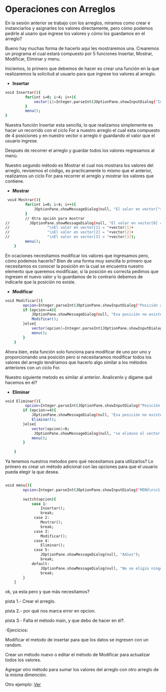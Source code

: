 Operaciones con Arreglos
==
En la sesión anterior se trabajo con los arreglos,  miramos como crear e instanciarlos y asignarles los valores directamente, pero cómo podemos pedirle al usario que ingrese los valores y cómo los guardamos en el arreglo? 

Bueno hay muchas forma de hacerlo aquí les mostraremos una. Crearemos un programa el cual estará compuesto por 5 funciones Insertar, Mostrar, Modificar, Eliminar y menu.


Iniciemos, lo primero que debemos de hacer es crear una función en la que realizaremos la solicitud al usuario para que ingrese los valores al arreglo.

- **Insertar**
```bash
void Insertar(){
         for(int i=0; i<4; i++){
             vector[i]=Integer.parseInt(JOptionPane.showInputDialog("Ingresa valor en vector["+i+"]"));
         }
         menu();
}
```
Nuestra función Insertar esta sencilla, lo que realizamos simplemente es hacer un recorrido con el ciclo For a nuestro arreglo  el cual esta compuesto de 4 posiciones y en nuestro vector o arreglo ir guardando el valor que el usuario ingrese.

Después de recorrer el arreglo y guardar todos los valores regresamos al menú.

Nuestro segundo método es Mostrar el cual nos mostrara los valores del arreglo, revisemos el código, es practicamente lo mismo que el anterior, realizamos un ciclo For para recorrer el arreglo y mostrar los valores que contiene.

- **Mostrar**
```bash
 void Mostrar(){
         for(int i=0; i<4; i++){
             JOptionPane.showMessageDialog(null, "El valor en vector["+i+"] = "+vector[i]);
         }
         // Otra opción para mostrar
//         JOptionPane.showMessageDialog(null, "El valor en vector[0] = "+vector[0]+
//                 "\nEl valor en vector[1] = "+vector[1]+
//                 "\nEl valor en vector[2] = "+vector[2]+
//                 "\nEl valor en vector[3] = "+vector[3]);
         menu();
    }
```

En ocaciones necesitamos modificar los valores que ingresamos pero, cómo podemos hacerlo? Bien de una forma muy sencilla lo primero que necesitamos es conocer la posición en la cual se encuentra nuestro elemento que queremos modificaar, si la posición es correcta pedimos que ingresen el nuevo valor y lo guardamos de lo contrario debemos de indicarle que la posición no existe.
- **Modificar**
```bash
void Modificar(){
        opcion=Integer.parseInt(JOptionPane.showInputDialog("Posición a modificar!!"));
        if (opcion>=4){
            JOptionPane.showMessageDialog(null, "Esa posición no existe\nIngresa una posición correcta");
            Modificar();
        }else{
            vector[opcion]=Integer.parseInt(JOptionPane.showInputDialog("Ingrese el nuevo valor en vector["+opcion+"]"));
            menu();
        }
    }
```
Ahora bien, esta función solo funciona para modificar de uno por uno y proporcionando una posición pero si necesitaramos modificar todos los valores del arreglo tendriamos que hacerlo algo similar a los métodos anteriores con un ciclo For.


Nuestro siguiente metodo es similar al  anterior. Analicenlo y digame qué hacemos en él?

- **Eliminar**
```bash
void Eliminar(){
         opcion=Integer.parseInt(JOptionPane.showInputDialog("Posición a eliminar!!"));
        if (opcion>=4){
            JOptionPane.showMessageDialog(null, "Esa posición no existe\nIngresa una posición correcta");
            Eliminar();
        }else{
            vector[opcion]=0;
             JOptionPane.showMessageDialog(null, "se elimino el vector["+opcion+"]");
            menu();
        }
         
    }
```
Ya tenemos nuestros metodos pero qué necesitamos para utilizarlos?
Lo  primero es crear un método adicional con las opciones para que el usuario pueda elegir la que desea.
```bash

void menu(){
        opcion=Integer.parseInt(JOptionPane.showInputDialog("MENÚ\n\n1)-Ingresar\n2)-Mostrar\n3)-Modificar\n4)-Eliminar\n5)-Salir"));
        
        switch(opcion){
            case 1:
                Insertar();
                break;
             case 2:
                Mostrar();
                break;
             case 3:
                Modificar();
             case 4:
                Eliminar();            
             case 5:
                JOptionPane.showMessageDialog(null, "Adios");
                break;
            default:
                JOptionPane.showMessageDialog(null, "No se eligio ninguna opción anterior");
                break;
        }
    }
```

ok, ya esta pero y que más necesitamos?

pista 1.- Crear el arreglo.

pista 2.- por qué nos marca error en opcion.

pista 3.- Falta el método main, y que debo de hacer en él?.

-Ejercicios:

Modificar el metodo de insertar para que los datos se ingresen con un random.

Crear un método nuevo o editar el método de Modificar para actualizar todos los valores.

Agregar otro método para sumar los valores del arreglo con otro arreglo de la misma dimención.

Otro ejemplo: [Ver](https://github.com/codificadas/Javaficadas/blob/master/operacionesArrays.md)
